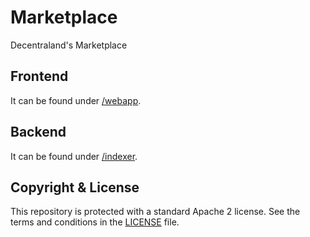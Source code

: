 # Marketplace

Decentraland's Marketplace

## Frontend

It can be found under [/webapp](https://github.com/galaxyglobespace/galaxymarket/tree/main/webapp).

## Backend

It can be found under [/indexer](https://github.com/decentraland/marketplace/tree/master/indexer).

## Copyright & License

This repository is protected with a standard Apache 2 license. See the terms and conditions in the [LICENSE](https://github.com/decentraland/marketplace/blob/master/LICENSE) file.
